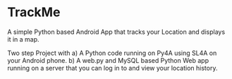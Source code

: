 TrackMe
=======

A simple Python based Android App that tracks your Location and displays it in a map.

Two step Project with 
a) A Python code running on Py4A using SL4A on your Android phone.
b) A web.py and MySQL based Python Web app running on a server that you can log in to and view your location history.

